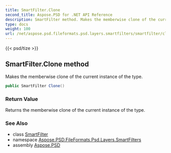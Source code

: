 ```yaml
---
title: SmartFilter.Clone
second_title: Aspose.PSD for .NET API Reference
description: SmartFilter method. Makes the memberwise clone of the current instance of the type
type: docs
weight: 100
url: /net/aspose.psd.fileformats.psd.layers.smartfilters/smartfilter/clone/
---
```

{{< psd/tize >}}
## SmartFilter.Clone method

Makes the memberwise clone of the current instance of the type.

```csharp
public SmartFilter Clone()
```

### Return Value

Returns the memberwise clone of the current instance of the type.

### See Also

* class [SmartFilter](../)
* namespace [Aspose.PSD.FileFormats.Psd.Layers.SmartFilters](../../smartfilter/)
* assembly [Aspose.PSD](../../../)


